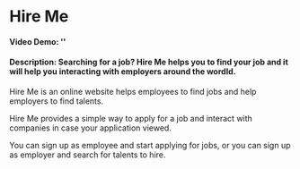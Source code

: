 # Hire Me
#### Video Demo:  ''
#### Description: Searching for a job? Hire Me helps you to find your job and it will help you interacting with employers around the wordld.

Hire Me is an online website helps employees to find jobs and help employers to find talents.

Hire Me provides a simple way to apply for a job and interact with companies in case your application viewed.

You can sign up as employee and start applying for jobs, or you can sign up as employer and search for talents to hire.

